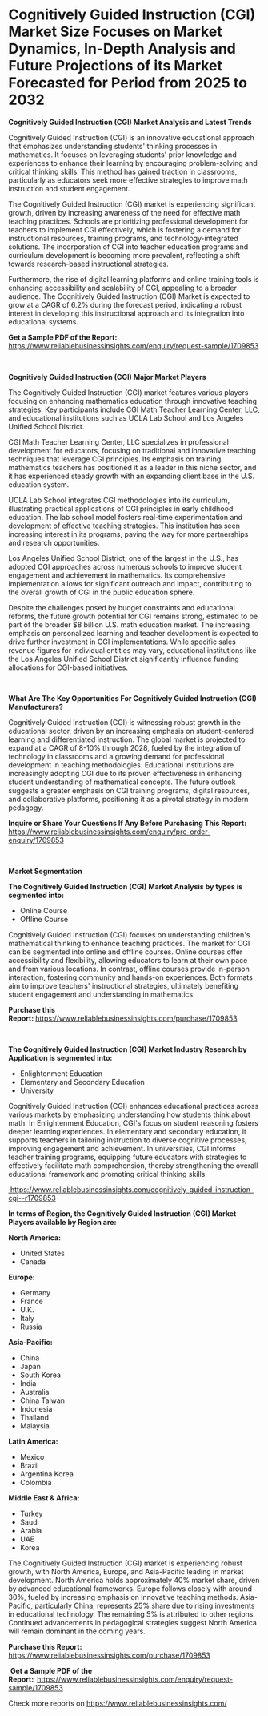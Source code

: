 <p><h1>Cognitively Guided Instruction (CGI) Market Size Focuses on Market Dynamics, In-Depth Analysis and Future Projections of its Market Forecasted for Period from 2025 to 2032</h1></p><p><strong>Cognitively Guided Instruction (CGI) Market Analysis and Latest Trends</strong></p>
<p><p>Cognitively Guided Instruction (CGI) is an innovative educational approach that emphasizes understanding students' thinking processes in mathematics. It focuses on leveraging students' prior knowledge and experiences to enhance their learning by encouraging problem-solving and critical thinking skills. This method has gained traction in classrooms, particularly as educators seek more effective strategies to improve math instruction and student engagement.</p><p>The Cognitively Guided Instruction (CGI) market is experiencing significant growth, driven by increasing awareness of the need for effective math teaching practices. Schools are prioritizing professional development for teachers to implement CGI effectively, which is fostering a demand for instructional resources, training programs, and technology-integrated solutions. The incorporation of CGI into teacher education programs and curriculum development is becoming more prevalent, reflecting a shift towards research-based instructional strategies.</p><p>Furthermore, the rise of digital learning platforms and online training tools is enhancing accessibility and scalability of CGI, appealing to a broader audience. The Cognitively Guided Instruction (CGI) Market is expected to grow at a CAGR of 6.2% during the forecast period, indicating a robust interest in developing this instructional approach and its integration into educational systems.</p></p>
<p><strong>Get a Sample PDF of the Report:&nbsp;</strong> <a href="https://www.reliablebusinessinsights.com/enquiry/request-sample/1709853?utm_campaign=1877&utm_medium=2&utm_source=Github&utm_content=ia&utm_term=10012025&utm_id=cognitively-guided-instruction-cgi">https://www.reliablebusinessinsights.com/enquiry/request-sample/1709853</a></p>
<p>&nbsp;</p>
<p><strong>Cognitively Guided Instruction (CGI) Major Market Players</strong></p>
<p><p>The Cognitively Guided Instruction (CGI) market features various players focusing on enhancing mathematics education through innovative teaching strategies. Key participants include CGI Math Teacher Learning Center, LLC, and educational institutions such as UCLA Lab School and Los Angeles Unified School District. </p><p>CGI Math Teacher Learning Center, LLC specializes in professional development for educators, focusing on traditional and innovative teaching techniques that leverage CGI principles. Its emphasis on training mathematics teachers has positioned it as a leader in this niche sector, and it has experienced steady growth with an expanding client base in the U.S. education system. </p><p>UCLA Lab School integrates CGI methodologies into its curriculum, illustrating practical applications of CGI principles in early childhood education. The lab school model fosters real-time experimentation and development of effective teaching strategies. This institution has seen increasing interest in its programs, paving the way for more partnerships and research opportunities.</p><p>Los Angeles Unified School District, one of the largest in the U.S., has adopted CGI approaches across numerous schools to improve student engagement and achievement in mathematics. Its comprehensive implementation allows for significant outreach and impact, contributing to the overall growth of CGI in the public education sphere.</p><p>Despite the challenges posed by budget constraints and educational reforms, the future growth potential for CGI remains strong, estimated to be part of the broader $8 billion U.S. math education market. The increasing emphasis on personalized learning and teacher development is expected to drive further investment in CGI implementations. While specific sales revenue figures for individual entities may vary, educational institutions like the Los Angeles Unified School District significantly influence funding allocations for CGI-based initiatives.</p></p>
<p>&nbsp;</p>
<p><strong>What Are The Key Opportunities For Cognitively Guided Instruction (CGI) Manufacturers?</strong></p>
<p><p>Cognitively Guided Instruction (CGI) is witnessing robust growth in the educational sector, driven by an increasing emphasis on student-centered learning and differentiated instruction. The global market is projected to expand at a CAGR of 8-10% through 2028, fueled by the integration of technology in classrooms and a growing demand for professional development in teaching methodologies. Educational institutions are increasingly adopting CGI due to its proven effectiveness in enhancing student understanding of mathematical concepts. The future outlook suggests a greater emphasis on CGI training programs, digital resources, and collaborative platforms, positioning it as a pivotal strategy in modern pedagogy.</p></p>
<p><strong>Inquire or Share Your Questions If Any Before Purchasing This Report:</strong> <a href="https://www.reliablebusinessinsights.com/enquiry/pre-order-enquiry/1709853?utm_campaign=1877&utm_medium=2&utm_source=Github&utm_content=ia&utm_term=10012025&utm_id=cognitively-guided-instruction-cgi">https://www.reliablebusinessinsights.com/enquiry/pre-order-enquiry/1709853</a></p>
<p>&nbsp;</p>
<p><strong>Market Segmentation</strong></p>
<p><strong>The Cognitively Guided Instruction (CGI) Market Analysis by types is segmented into:</strong></p>
<p><ul><li>Online Course</li><li>Offline Course</li></ul></p>
<p><p>Cognitively Guided Instruction (CGI) focuses on understanding children's mathematical thinking to enhance teaching practices. The market for CGI can be segmented into online and offline courses. Online courses offer accessibility and flexibility, allowing educators to learn at their own pace and from various locations. In contrast, offline courses provide in-person interaction, fostering community and hands-on experiences. Both formats aim to improve teachers' instructional strategies, ultimately benefiting student engagement and understanding in mathematics.</p></p>
<p><strong>Purchase this Report:&nbsp;</strong><a href="https://www.reliablebusinessinsights.com/purchase/1709853?utm_campaign=1877&utm_medium=2&utm_source=Github&utm_content=ia&utm_term=10012025&utm_id=cognitively-guided-instruction-cgi">https://www.reliablebusinessinsights.com/purchase/1709853</a></p>
<p>&nbsp;</p>
<p><strong>The Cognitively Guided Instruction (CGI) Market Industry Research by Application is segmented into:</strong></p>
<p><ul><li>Enlightenment Education</li><li>Elementary and Secondary Education</li><li>University</li></ul></p>
<p><p>Cognitively Guided Instruction (CGI) enhances educational practices across various markets by emphasizing understanding how students think about math. In Enlightenment Education, CGI's focus on student reasoning fosters deeper learning experiences. In elementary and secondary education, it supports teachers in tailoring instruction to diverse cognitive processes, improving engagement and achievement. In universities, CGI informs teacher training programs, equipping future educators with strategies to effectively facilitate math comprehension, thereby strengthening the overall educational framework and promoting critical thinking skills.</p></p>
<p><a href="https://www.reliablebusinessinsights.com/cognitively-guided-instruction-cgi--r1709853?utm_campaign=1877&utm_medium=2&utm_source=Github&utm_content=ia&utm_term=10012025&utm_id=cognitively-guided-instruction-cgi">&nbsp;https://www.reliablebusinessinsights.com/cognitively-guided-instruction-cgi--r1709853</a></p>
<p><strong>In terms of Region, the Cognitively Guided Instruction (CGI) Market Players available by Region are:</strong></p>
<p>
    <p> <strong> North America: </strong>
        <ul>
            <li>United States</li>
            <li>Canada</li>
        </ul>
        </p> 
    <p> <strong> Europe: </strong>
        <ul>
            <li>Germany</li>
            <li>France</li>
            <li>U.K.</li>
            <li>Italy</li>
            <li>Russia</li>
        </ul>
        </p> 
    <p> <strong> Asia-Pacific: </strong>
        <ul>
            <li>China</li>
            <li>Japan</li>
            <li>South Korea</li>
            <li>India</li>
            <li>Australia</li>
            <li>China Taiwan</li>
            <li>Indonesia</li>
            <li>Thailand</li>
            <li>Malaysia</li>
        </ul>
        </p> 
    <p> <strong> Latin America: </strong>
        <ul>
            <li>Mexico</li>
            <li>Brazil</li>
            <li>Argentina Korea</li>
            <li>Colombia</li>
        </ul>
        </p> 
    <p> <strong> Middle East & Africa: </strong>
        <ul>
            <li>Turkey</li>
            <li>Saudi</li>
            <li>Arabia</li>
            <li>UAE</li>
            <li>Korea</li>
        </ul>
    </p>
    </p>
<p><p>The Cognitively Guided Instruction (CGI) market is experiencing robust growth, with North America, Europe, and Asia-Pacific leading in market development. North America holds approximately 40% market share, driven by advanced educational frameworks. Europe follows closely with around 30%, fueled by increasing emphasis on innovative teaching methods. Asia-Pacific, particularly China, represents 25% share due to rising investments in educational technology. The remaining 5% is attributed to other regions. Continued advancements in pedagogical strategies suggest North America will remain dominant in the coming years.</p></p>
<p><strong>Purchase this Report: </strong><a href="https://www.reliablebusinessinsights.com/purchase/1709853?utm_campaign=1877&utm_medium=2&utm_source=Github&utm_content=ia&utm_term=10012025&utm_id=cognitively-guided-instruction-cgi">https://www.reliablebusinessinsights.com/purchase/1709853</a></p>
<p>&nbsp;<strong>Get a Sample PDF of the Report:&nbsp;&nbsp;</strong><a href="https://www.reliablebusinessinsights.com/enquiry/request-sample/1709853?utm_campaign=1877&utm_medium=2&utm_source=Github&utm_content=ia&utm_term=10012025&utm_id=cognitively-guided-instruction-cgi">https://www.reliablebusinessinsights.com/enquiry/request-sample/1709853</a></p>
<p><strong></strong></p>
<p>Check more reports on <a href="https://www.reliablebusinessinsights.com/?utm_campaign=1877&utm_medium=2&utm_source=Github&utm_content=ia&utm_term=10012025&utm_id=cognitively-guided-instruction-cgi">https://www.reliablebusinessinsights.com/</a></p>